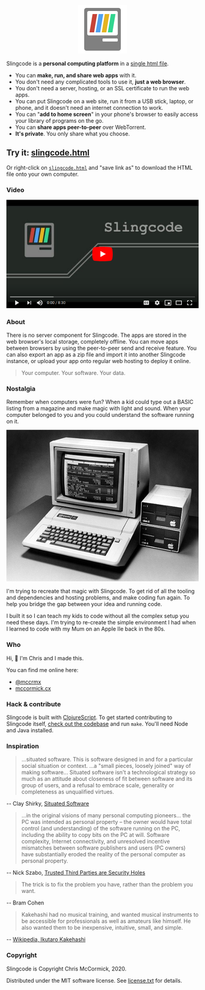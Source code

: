 <p align="center" id="gh-logo"><img src="public/logo.svg?sanitize=true" alt="Slingcode logo"></p>

Slingcode is a **personal computing platform** in a [single html file](https://slingcode.net/slingcode.html).

* You can **make, run, and share web apps** with it.
* You don't need any complicated tools to use it, **just a web browser**.
* You don't need a server, hosting, or an SSL certificate to run the web apps.
* You can put Slingcode on a web site, run it from a USB stick, laptop, or phone, and it doesn't need an internet connection to work.
* You can "**add to home screen**" in your phone's browser to easily access your library of programs on the go.
* You can **share apps peer-to-peer** over WebTorrent.
* **It's private**. You only share what you choose.

## Try it: [slingcode.html](https://slingcode.net/slingcode.html)

Or right-click on [`slingcode.html`](https://slingcode.net/slingcode.html) and "save link as" to download the HTML file onto your own computer.

### Video

<p align="center" id="youtube"><a href="https://www.youtube.com/watch?v=0tONEHy-P7M" target="_blank"><img src="public/img/youtube.png" alt="Slingcode video"></a></p>

### About

There is no server component for Slingcode. The apps are stored in the web browser's local storage, completely offline. You can move apps between browsers by using the peer-to-peer send and receive feature. You can also export an app as a zip file and import it into another Slingcode instance, or upload your app onto regular web hosting to deploy it online.

> Your computer. Your software. Your data.

### Nostalgia

Remember when computers were fun? When a kid could type out a BASIC listing from a magazine and make magic with light and sound. When your computer belonged to you and you could understand the software running on it.

![Apple IIe](./public/img/appleIIe.jpg)

I'm trying to recreate that magic with Slingcode. To get rid of all the tooling and dependencies and hosting problems, and make coding fun again. To help you bridge the gap between your idea and running code.

I built it so I can teach my kids to code without all the complex setup you need these days. I'm trying to re-create the simple environment I had when I learned to code with my Mum on an Apple IIe back in the 80s.

### Who

Hi, 👋 I'm Chris and I made this.

You can find me online here:

* [@mccrmx](https://twitter.com/mccrmx)
* [mccormick.cx](https://mccormick.cx/)

### Hack & contribute

Slingcode is built with [ClojureScript](https://clojurescript.org/). To get started contributing to Slingcode itself, [check out the codebase](https://github.com/chr15m/slingcode) and run `make`. You'll need Node and Java installed.

### Inspiration

> ...situated software. This is software designed in and for a particular social situation or context. ...a "small pieces, loosely joined" way of making software... Situated software isn't a technological strategy so much as an attitude about closeness of fit between software and its group of users, and a refusal to embrace scale, generality or completeness as unqualified virtues.

-- Clay Shirky, [Situated Software](https://web.archive.org/web/20040411202042/http://www.shirky.com/writings/situated_software.html)

> ...in the original visions of many personal computing pioneers... the PC was intended as personal property – the owner would have total control (and understanding) of the software running on the PC, including the ability to copy bits on the PC at will. Software complexity, Internet connectivity, and unresolved incentive mismatches between software publishers and users (PC owners) have substantially eroded the reality of the personal computer as personal property.

-- Nick Szabo, [Trusted Third Parties are Security Holes](https://nakamotoinstitute.org/trusted-third-parties/)

> The trick is to fix the problem you have, rather than the problem you want.

-- Bram Cohen

> Kakehashi had no musical training, and wanted musical instruments to be accessible for professionals as well as amateurs like himself. He also wanted them to be inexpensive, intuitive, small, and simple.

-- [Wikipedia, Ikutaro Kakehashi](https://en.wikipedia.org/wiki/Ikutaro_Kakehashi)

### Copyright

Slingcode is Copyright Chris McCormick, 2020.

Distributed under the MIT software license. See [license.txt](./license.txt) for details.
